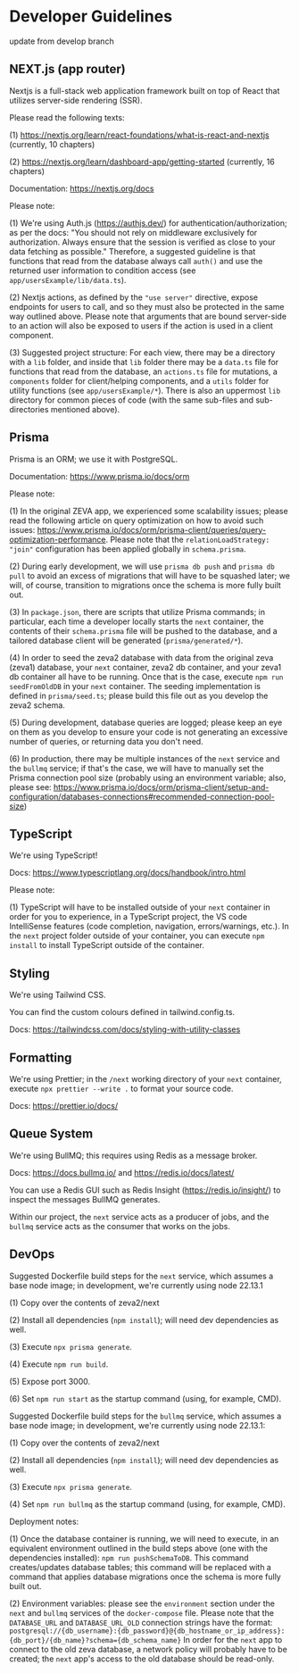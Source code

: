 # Developer Guidelines
update from develop branch
## NEXT.js (app router)

Nextjs is a full-stack web application framework built on top of React that utilizes server-side rendering (SSR).

Please read the following texts:

(1) https://nextjs.org/learn/react-foundations/what-is-react-and-nextjs (currently, 10 chapters)

(2) https://nextjs.org/learn/dashboard-app/getting-started (currently, 16 chapters)

Documentation: https://nextjs.org/docs

Please note:

(1) We're using Auth.js (https://authjs.dev/) for authentication/authorization; as per the docs: "You should not rely on middleware exclusively for authorization. Always ensure that the session is verified as close to your data fetching as possible." Therefore, a suggested guideline is that functions that read from the database always call `auth()` and use the returned user information to condition access (see `app/usersExample/lib/data.ts`).

(2) Nextjs actions, as defined by the `"use server"` directive, expose endpoints for users to call, and so they must also be protected in the same way outlined above. Please note that arguments that are bound server-side to an action will also be exposed to users if the action is used in a client component.

(3) Suggested project structure: For each view, there may be a directory with a `lib` folder, and inside that `lib` folder there may be a `data.ts` file for functions that read from the database, an `actions.ts` file for mutations, a `components` folder for client/helping components, and a `utils` folder for utility functions (see `app/usersExample/*`). There is also an uppermost `lib` directory for common pieces of code (with the same sub-files and sub-directories mentioned above).

## Prisma

Prisma is an ORM; we use it with PostgreSQL.

Documentation: https://www.prisma.io/docs/orm

Please note:

(1) In the original ZEVA app, we experienced some scalability issues; please read the following article on query optimization on how to avoid such issues: https://www.prisma.io/docs/orm/prisma-client/queries/query-optimization-performance. Please note that the `relationLoadStrategy: "join"` configuration has been applied globally in `schema.prisma`.

(2) During early development, we will use `prisma db push` and `prisma db pull` to avoid an excess of migrations that will have to be squashed later; we will, of course, transition to migrations once the schema is more fully built out.

(3) In `package.json`, there are scripts that utilize Prisma commands; in particular, each time a developer locally starts the `next` container, the contents of their `schema.prisma` file will be pushed to the database, and a tailored database client will be generated (`prisma/generated/*`).

(4) In order to seed the zeva2 database with data from the original zeva (zeva1) database, your `next` container, zeva2 db container, and your zeva1 db container all have to be running. Once that is the case, execute `npm run seedFromOldDB` in your `next` container. The seeding implementation is defined in `prisma/seed.ts`; please build this file out as you develop the zeva2 schema.

(5) During development, database queries are logged; please keep an eye on them as you develop to ensure your code is not generating an excessive number of queries, or returning data you don't need.

(6) In production, there may be multiple instances of the `next` service and the `bullmq` service; if that's the case, we will have to manually
set the Prisma connection pool size (probably using an environment variable; also, please see: https://www.prisma.io/docs/orm/prisma-client/setup-and-configuration/databases-connections#recommended-connection-pool-size)

## TypeScript

We're using TypeScript!

Docs: https://www.typescriptlang.org/docs/handbook/intro.html

Please note:

(1) TypeScript will have to be installed outside of your `next` container in order for you to experience, in a TypeScript project, the VS code IntelliSense features (code completion, navigation, errors/warnings, etc.). In the `next` project folder outside of your container, you can execute `npm install` to install TypeScript outside of the container.

## Styling

We're using Tailwind CSS.

You can find the custom colours defined in tailwind.config.ts.

Docs: https://tailwindcss.com/docs/styling-with-utility-classes

## Formatting

We're using Prettier; in the `/next` working directory of your `next` container, execute `npx prettier --write .` to format your source code.

Docs: https://prettier.io/docs/

## Queue System

We're using BullMQ; this requires using Redis as a message broker.

Docs: https://docs.bullmq.io/ and https://redis.io/docs/latest/

You can use a Redis GUI such as Redis Insight (https://redis.io/insight/) to inspect the messages BullMQ generates.

Within our project, the `next` service acts as a producer of jobs, and the `bullmq` service
acts as the consumer that works on the jobs.

## DevOps

Suggested Dockerfile build steps for the `next` service, which assumes a base node image; in development, we're currently using node 22.13.1

(1) Copy over the contents of zeva2/next

(2) Install all dependencies (`npm install`); will need dev dependencies as well.

(3) Execute `npx prisma generate`.

(4) Execute `npm run build`.

(5) Expose port 3000.

(6) Set `npm run start` as the startup command (using, for example, CMD).

Suggested Dockerfile build steps for the `bullmq` service, which assumes a base node image; in development, we're currently using node 22.13.1:

(1) Copy over the contents of zeva2/next

(2) Install all dependencies (`npm install`); will need dev dependencies as well.

(3) Execute `npx prisma generate`.

(4) Set `npm run bullmq` as the startup command (using, for example, CMD).

Deployment notes:

(1) Once the database container is running, we will need to execute, in an equivalent environment
outlined in the build steps above (one with the dependencies installed): `npm run pushSchemaToDB`.
This command creates/updates database tables; this command will be replaced with a command
that applies database migrations once the schema is more fully built out.

(2) Environment variables: please see the `environment` section under the `next` and `bullmq` services of the
`docker-compose` file. Please note that the `DATABASE_URL` and `DATABASE_URL_OLD` connection strings
have the format: `postgresql://{db_username}:{db_password}@{db_hostname_or_ip_address}:{db_port}/{db_name}?schema={db_schema_name}`
In order for the `next` app to connect to the old zeva database, a network policy will probably have to be created;
the `next` app's access to the old database should be read-only.

